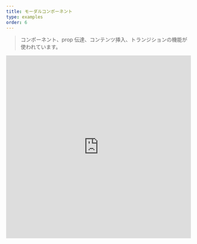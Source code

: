 ```yaml
---
title: モーダルコンポーネント
type: examples
order: 6
---
```


> コンポーネント、prop 伝達、コンテンツ挿入、トランジションの機能が使われています。

<iframe width="100%" height="500" src="http://jsfiddle.net/yyx990803/msx42stu/embedded/result,html,js,css" allowfullscreen="allowfullscreen" frameborder="0"></iframe>
